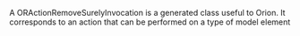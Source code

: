 A ORActionRemoveSurelyInvocation is a generated class useful to Orion. It corresponds to an action that can be performed on a type of model element 